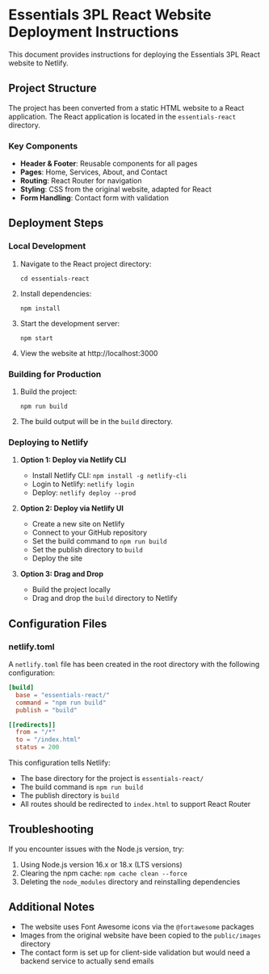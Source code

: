 # Essentials 3PL React Website Deployment Instructions

This document provides instructions for deploying the Essentials 3PL React website to Netlify.

## Project Structure

The project has been converted from a static HTML website to a React application. The React application is located in the `essentials-react` directory.

### Key Components

- **Header & Footer**: Reusable components for all pages
- **Pages**: Home, Services, About, and Contact
- **Routing**: React Router for navigation
- **Styling**: CSS from the original website, adapted for React
- **Form Handling**: Contact form with validation

## Deployment Steps

### Local Development

1. Navigate to the React project directory:
   ```
   cd essentials-react
   ```

2. Install dependencies:
   ```
   npm install
   ```

3. Start the development server:
   ```
   npm start
   ```

4. View the website at http://localhost:3000

### Building for Production

1. Build the project:
   ```
   npm run build
   ```

2. The build output will be in the `build` directory.

### Deploying to Netlify

1. **Option 1: Deploy via Netlify CLI**
   - Install Netlify CLI: `npm install -g netlify-cli`
   - Login to Netlify: `netlify login`
   - Deploy: `netlify deploy --prod`

2. **Option 2: Deploy via Netlify UI**
   - Create a new site on Netlify
   - Connect to your GitHub repository
   - Set the build command to `npm run build`
   - Set the publish directory to `build`
   - Deploy the site

3. **Option 3: Drag and Drop**
   - Build the project locally
   - Drag and drop the `build` directory to Netlify

## Configuration Files

### netlify.toml

A `netlify.toml` file has been created in the root directory with the following configuration:

```toml
[build]
  base = "essentials-react/"
  command = "npm run build"
  publish = "build"

[[redirects]]
  from = "/*"
  to = "/index.html"
  status = 200
```

This configuration tells Netlify:
- The base directory for the project is `essentials-react/`
- The build command is `npm run build`
- The publish directory is `build`
- All routes should be redirected to `index.html` to support React Router

## Troubleshooting

If you encounter issues with the Node.js version, try:

1. Using Node.js version 16.x or 18.x (LTS versions)
2. Clearing the npm cache: `npm cache clean --force`
3. Deleting the `node_modules` directory and reinstalling dependencies

## Additional Notes

- The website uses Font Awesome icons via the `@fortawesome` packages
- Images from the original website have been copied to the `public/images` directory
- The contact form is set up for client-side validation but would need a backend service to actually send emails